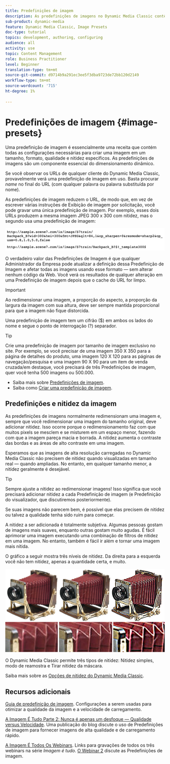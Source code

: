 ```yaml
---
title: Predefinições de imagem
description: As predefinições de imagens no Dynamic Media Classic contêm todas as configurações necessárias para criar uma imagem em um tamanho, formato, qualidade e nitidez específicos. As predefinições de imagens são um componente essencial do dimensionamento dinâmico. Ao observar um URL no Dynamic Media Classic, é possível ver facilmente se uma predefinição de imagem está em uso. Saiba mais sobre Predefinições de imagem, por que elas são tão úteis e como criar uma.
sub-product: dynamic-media
feature: Dynamic Media Classic, Image Presets
doc-type: tutorial
topics: development, authoring, configuring
audience: all
activity: use
topic: Content Management
role: Business Practitioner
level: Beginner
translation-type: tm+mt
source-git-commit: d9714b9a291ec3ee5f3dba9723de72bb120d2149
workflow-type: tm+mt
source-wordcount: '715'
ht-degree: 1%

---
```



# Predefinições de imagem {#image-presets}

Uma predefinição de imagem é essencialmente uma receita que contém todas as configurações necessárias para criar uma imagem em um tamanho, formato, qualidade e nitidez específicos. As predefinições de imagens são um componente essencial do dimensionamento dinâmico.

Se você observar os URLs de qualquer cliente do Dynamic Media Classic, provavelmente verá uma predefinição de imagem em uso. Basta procurar $name$ no final do URL (com qualquer palavra ou palavra substituída por nome).

As predefinições de imagem reduzem o URL, de modo que, em vez de escrever várias instruções de Exibição de imagem por solicitação, você pode gravar uma única predefinição de imagem. Por exemplo, esses dois URLs produzem a mesma imagem JPEG 300 x 300 com nitidez, mas o segundo usa uma predefinição de imagem:

![imagem](assets/image-presets/image-preset-2.png)

O verdadeiro valor das Predefinições de Imagem é que qualquer Administrador da Empresa pode atualizar a definição dessa Predefinição de Imagem e afetar todas as imagens usando esse formato — sem alterar nenhum código da Web. Você verá os resultados de qualquer alteração em uma Predefinição de imagem depois que o cache do URL for limpo.

>[!IMPORTANT]
>
>Ao redimensionar uma imagem, a proporção do aspecto, a proporção da largura da imagem com sua altura, deve ser sempre mantida proporcional para que a imagem não fique distorcida.

Uma predefinição de imagem tem um cifrão ($) em ambos os lados do nome e segue o ponto de interrogação (?) separador.

>[!TIP]
>
>Crie uma predefinição de imagem por tamanho de imagem exclusivo no site. Por exemplo, se você precisar de uma imagem 350 X 350 para a página de detalhes do produto, uma imagem 120 X 120 para as páginas de navegação/pesquisa e uma imagem 90 X 90 para um item de venda cruzada/em destaque, você precisará de três Predefinições de imagem, quer você tenha 500 imagens ou 500.000.

- Saiba mais sobre [Predefinições de imagem](https://docs.adobe.com/content/help/en/dynamic-media-classic/using/image-sizing/setting-image-presets.html).
- Saiba como [Criar uma predefinição de imagem](https://docs.adobe.com/content/help/en/dynamic-media-classic/using/image-sizing/setting-image-presets.html#creating-an-image-preset).

## Predefinições e nitidez da imagem

As predefinições de imagens normalmente redimensionam uma imagem e, sempre que você redimensionar uma imagem do tamanho original, deve adicionar nitidez. Isso ocorre porque o redimensionamento faz com que muitos pixels se mesclem e se misturem em um espaço menor, fazendo com que a imagem pareça macia e borrada. A nitidez aumenta o contraste das bordas e as áreas de alto contraste em uma imagem.

Esperamos que as imagens de alta resolução carregadas no Dynamic Media Classic não precisem de nitidez quando visualizadas em tamanho real — quando ampliadas. No entanto, em qualquer tamanho menor, a nitidez geralmente é desejável.

>[!TIP]
>
>Sempre ajuste a nitidez ao redimensionar imagens! Isso significa que você precisará adicionar nitidez a cada Predefinição de imagem (e Predefinição do visualizador, que discutiremos posteriormente).
>
>Se suas imagens não parecem bem, é possível que elas precisem de nitidez ou talvez a qualidade tenha sido ruim para começar.

A nitidez a ser adicionada é totalmente subjetiva. Algumas pessoas gostam de imagens mais suaves, enquanto outras gostam muito agudas. É fácil aprimorar uma imagem executando uma combinação de filtros de nitidez em uma imagem. No entanto, também é fácil ir além e tornar uma imagem mais nítida.

O gráfico a seguir mostra três níveis de nitidez. Da direita para a esquerda você não tem nitidez, apenas a quantidade certa, e muito.

![imagem](assets/image-presets/image-presets-1.jpg)

O Dynamic Media Classic permite três tipos de nitidez: Nitidez simples, modo de reamostra e Tirar nitidez da máscara.

Saiba mais sobre as [Opções de nitidez do Dynamic Media Classic](https://docs.adobe.com/content/help/en/dynamic-media-classic/using/master-files/sharpening-image.html#sharpening_an_image).

## Recursos adicionais

[Guia de predefinição de imagem](https://www.adobe.com/content/dam/www/us/en/experience-manager/pdfs/dynamic-media-image-preset-guide.pdf). Configurações a serem usadas para otimizar a qualidade da imagem e a velocidade de carregamento.

[A Imagem É Tudo Parte 2: Nunca é apenas um desfoque — Qualidade versus Velocidade](https://theblog.adobe.com/image-is-everything-part-2-its-never-just-a-blur-quality-versus-speed/). Uma publicação do blog discute o uso de Predefinições de imagem para fornecer imagens de alta qualidade e de carregamento rápido.

[A Imagem É Todos Os Webinars](https://dynamicmediaseries2019.enterprise.adobeevents.com/). Links para gravações de todos os três webinars na série _Imagem é tudo_. [O Webinar 2](https://seminars.adobeconnect.com/p6lqaotpjnd3) discute as Predefinições de imagem.

